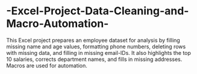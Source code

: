 # -Excel-Project-Data-Cleaning-and-Macro-Automation-
This Excel project prepares an employee dataset for analysis by filling missing name and age values, formatting phone numbers, deleting rows with missing data, and filling in missing email-IDs. It also highlights the top 10 salaries, corrects department names, and fills in missing addresses. Macros are used for automation.
